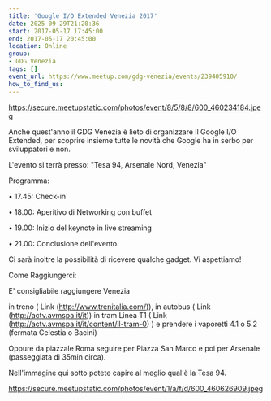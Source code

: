 ```yaml
---
title: 'Google I/O Extended Venezia 2017'
date: 2025-09-29T21:20:36
start: 2017-05-17 17:45:00
end: 2017-05-17 20:45:00
location: Online
group:
- GDG Venezia
tags: []
event_url: https://www.meetup.com/gdg-venezia/events/239405910/
how_to_find_us:
---
```


https://secure.meetupstatic.com/photos/event/8/5/8/8/600_460234184.jpeg

Anche quest'anno il GDG Venezia è lieto di organizzare il Google I/O Extended, per scoprire insieme tutte le novità che Google ha in serbo per sviluppatori e non.

L'evento si terrà presso: "Tesa 94, Arsenale Nord, Venezia"

Programma:

• 17.45: Check-in

• 18.00: Aperitivo di Networking con buffet

• 19.00: Inizio del keynote in live streaming

• 21.00: Conclusione dell'evento.

Ci sarà inoltre la possibilità di ricevere qualche gadget. Vi aspettiamo!

Come Raggiungerci:

E' consigliabile raggiungere Venezia

in treno ( Link (http://www.trenitalia.com/)),
in autobus ( Link (http://actv.avmspa.it/it))
in tram Linea T1 ( Link (http://actv.avmspa.it/it/content/il-tram-0) )
e prendere i vaporetti 4.1 o 5.2 (fermata Celestia o Bacini)

Oppure da piazzale Roma seguire per Piazza San Marco e poi per Arsenale (passeggiata di 35min circa).

Nell'immagine qui sotto potete capire al meglio qual'è la Tesa 94.

https://secure.meetupstatic.com/photos/event/1/a/f/d/600_460626909.jpeg
